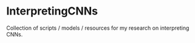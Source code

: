 # InterpretingCNNs

Collection of scripts / models / resources for my research on interpreting CNNs.
